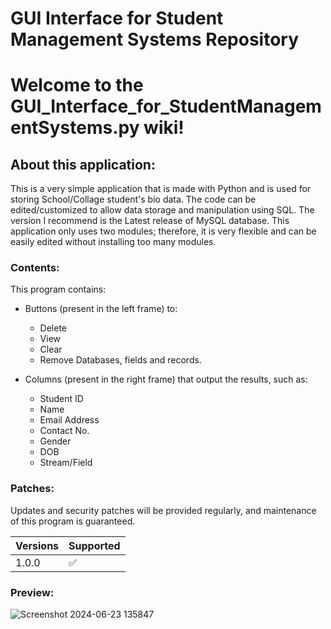 # GUI Interface for Student Management Systems Repository

# Welcome to the GUI_Interface_for_StudentManagementSystems.py wiki!

## About this application:

This is a very simple application that is made with Python and is used for storing School/Collage student's bio data. The code can be edited/customized to allow data storage and manipulation using SQL. The version I recommend is the Latest release of MySQL database. This application only uses two modules; therefore, it is very flexible and can be easily edited without installing too many modules.

### Contents:

This program contains:

- Buttons (present in the left frame) to:
  - Delete
  - View
  - Clear
  - Remove Databases, fields and records.

- Columns (present in the right frame) that output the results, such as: 

  - Student ID
  - Name
  - Email Address
  - Contact No.
  - Gender
  - DOB
  - Stream/Field

### Patches:

Updates and security patches will be provided regularly, and maintenance of this program is guaranteed.

| Versions | Supported          |
| -------  | ------------------ |
| 1.0.0    | :white_check_mark: |

### Preview:

![Screenshot 2024-06-23 135847](https://github.com/TBTS-pvt-ltd-2011/GUI_Interface_for_StudentManagementSystems.py/assets/135034771/027c0b65-675b-42f2-b45a-86724e7d71dc)
